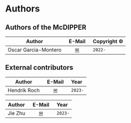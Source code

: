 # Authors

## Authors of the McDIPPER

Author  |  &ensp;E-Mail&ensp; | Copyright © 
 :----:  |  :----: | :--------- 
 Oscar Garcia-Montero  |  [✉](mailto:garcia@physik.uni-bielefeld.de) | `2022-`

## External contributors

Author  |  &ensp;E-Mail&ensp; | Year
 :----:  |  :----: | :--------- 
 Hendrik Roch | [✉](mailto:roch@fias.uni-frankfurt.de) | `2023-`

 Author  |  &ensp;E-Mail&ensp; | Year
 :----:  |  :----: | :--------- 
 Jie Zhu | [✉](mailto:jzhu@physik.uni-bielefeld.de) | `2023-`
